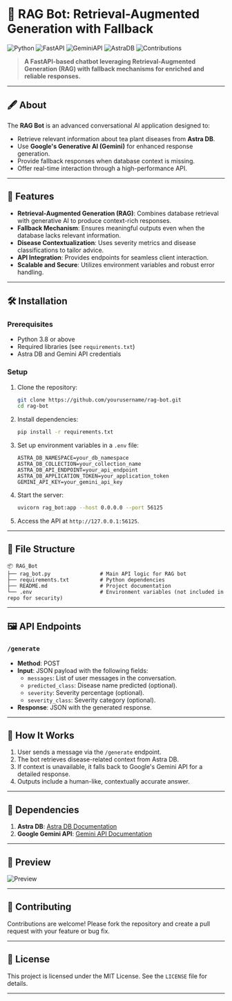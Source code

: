 
# 🤖 RAG Bot: Retrieval-Augmented Generation with Fallback

![Python](https://img.shields.io/badge/Python-3.8+-blue)
![FastAPI](https://img.shields.io/badge/FastAPI-✔️-green)
![GeminiAPI](https://img.shields.io/badge/Google_Gemini-✔️-orange)
![AstraDB](https://img.shields.io/badge/Astra_DB-✔️-purple)
![Contributions](https://img.shields.io/badge/Contributions-Welcome-brightgreen)

> **A FastAPI-based chatbot leveraging Retrieval-Augmented Generation (RAG) with fallback mechanisms for enriched and reliable responses.**

---

## 🖋️ About

The **RAG Bot** is an advanced conversational AI application designed to:
- Retrieve relevant information about tea plant diseases from **Astra DB**.
- Use **Google's Generative AI (Gemini)** for enhanced response generation.
- Provide fallback responses when database context is missing.
- Offer real-time interaction through a high-performance API.

---

## 🚀 Features

- **Retrieval-Augmented Generation (RAG)**: Combines database retrieval with generative AI to produce context-rich responses.
- **Fallback Mechanism**: Ensures meaningful outputs even when the database lacks relevant information.
- **Disease Contextualization**: Uses severity metrics and disease classifications to tailor advice.
- **API Integration**: Provides endpoints for seamless client interaction.
- **Scalable and Secure**: Utilizes environment variables and robust error handling.

---

## 🛠️ Installation

### Prerequisites
- Python 3.8 or above
- Required libraries (see `requirements.txt`)
- Astra DB and Gemini API credentials

### Setup
1. Clone the repository:
   ```bash
   git clone https://github.com/yourusername/rag-bot.git
   cd rag-bot
   ```

2. Install dependencies:
   ```bash
   pip install -r requirements.txt
   ```

3. Set up environment variables in a `.env` file:
   ```plaintext
   ASTRA_DB_NAMESPACE=your_db_namespace
   ASTRA_DB_COLLECTION=your_collection_name
   ASTRA_DB_API_ENDPOINT=your_api_endpoint
   ASTRA_DB_APPLICATION_TOKEN=your_application_token
   GEMINI_API_KEY=your_gemini_api_key
   ```

4. Start the server:
   ```bash
   uvicorn rag_bot:app --host 0.0.0.0 --port 56125
   ```

5. Access the API at `http://127.0.0.1:56125`.

---

## 📂 File Structure

```plaintext
📦 RAG_Bot
├── rag_bot.py                # Main API logic for RAG bot
├── requirements.txt          # Python dependencies
├── README.md                 # Project documentation
└── .env                      # Environment variables (not included in repo for security)
```

---

## 🖼️ API Endpoints

### `/generate`
- **Method**: POST
- **Input**: JSON payload with the following fields:
  - `messages`: List of user messages in the conversation.
  - `predicted_class`: Disease name predicted (optional).
  - `severity`: Severity percentage (optional).
  - `severity_class`: Severity category (optional).
- **Response**: JSON with the generated response.

---

## 🧪 How It Works

1. User sends a message via the `/generate` endpoint.
2. The bot retrieves disease-related context from Astra DB.
3. If context is unavailable, it falls back to Google's Gemini API for a detailed response.
4. Outputs include a human-like, contextually accurate answer.

---

## 🔗 Dependencies

1. **Astra DB**: [Astra DB Documentation](https://www.datastax.com/astra)
2. **Google Gemini API**: [Gemini API Documentation](https://ai.google)

---

## 🎨 Preview

![Preview](https://via.placeholder.com/800x400?text=RAG+Bot+Interaction+Preview)

---

## 🤝 Contributing

Contributions are welcome! Please fork the repository and create a pull request with your feature or bug fix.

---

## 📝 License

This project is licensed under the MIT License. See the `LICENSE` file for details.

---
